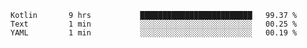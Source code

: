 <!--START_SECTION:waka-->
```text
Kotlin       9 hrs           █████████████████████████   99.37 % 
Text         1 min           ░░░░░░░░░░░░░░░░░░░░░░░░░   00.25 % 
YAML         1 min           ░░░░░░░░░░░░░░░░░░░░░░░░░   00.19 % 
```
<!--END_SECTION:waka-->
